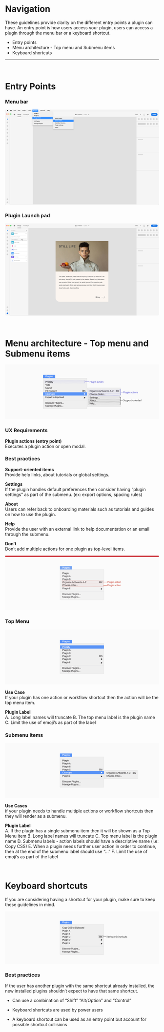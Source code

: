 # Navigation

These guidelines provide clarity on the different entry points a plugin can have. An entry point is how users access your plugin, users can access a plugin through the menu bar or a keyboard shortcut.

- Entry points
- Menu architecture - Top menu and Submenu items
- Keyboard shortcuts


----------

 <br />
 
# Entry Points

### Menu bar

![Menu example in XD](../ux_images/Menu_bar_Xd.png)

### Plugin Launch pad 

![Panel launch pad example in XD](../ux_images/navigation_plugin_launchpad_1.png)

 <br />

# Menu architecture - Top menu and Submenu items

![Menu requirements](../ux_images/Menu_bar_reqs.png)

### UX Requirements 

**Plugin actions (entry point)**  
Executes a plugin action or open modal.


### Best practices
**Support-oriented items**  
Provide help links, about tutorials or global settings.

**Settings**  
If the plugin handles default preferences then consider having “plugin settings” as part of the submenu. (ex: export options, spacing rules)

**About**  
Users can refer back to onboarding materials such as tutorials and guides on how to use the plugin.

**Help**  
Provide the user with an external link to help documentation or an email through the submenu.

**Don't**  
Don’t add multiple actions for one plugin as top-level items.

![Don't add multiple actions for one plugin at a top level](../ux_images/navigation_dont_4.png)


### Top Menu

![Top menu example in the menu bar](../ux_images/Top_Menu_items.png)

**Use Case**  
If your plugin has one action or workflow shortcut then the action will be the top menu item. 

**Plugin Label**  
A. Long label names will truncate
B. The top menu label is the plugin name
C. Limit the use of emoji’s as part of the label


### Submenu items
![Submenu example in the menu bar](../ux_images/Sub_Menu_items.png)

**Use Cases**  
if your plugin needs to handle multiple actions or workflow shortcuts then they will render as a submenu.

**Plugin Label**  
A. If the plugin has a single submenu item then it will be shown as a Top Menu item
B. Long label names will truncate
C. Top menu label is the plugin name
D. Submenu labels - action labels should have a descriptive name (i.e: Copy CSS)
E. When a plugin needs further user action in order to continue, then at the end of the submenu label should use “…”
F. Limit the use of emoji’s as part of the label

 <br />

# Keyboard shortcuts

If you are considering having a shortcut for your plugin, make sure to keep these guidelines in mind. 

![Keyboard shortcut example in the menu](../ux_images/Key_board_shortcuts.png)

### Best practices

If the user has another plugin with the same shortcut already installed, the new installed plugins shouldn’t expect to have that same shortcut.

- Can use a combination of “Shift” “Alt/Option” and “Control”

- Keyboard shortcuts are used by power users

- A keyboard shortcut can be used as an entry point but account for possible shortcut collisions
